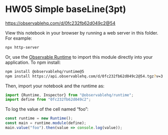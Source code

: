 # HW05 Simple baseLine(3pt)

https://observablehq.com/d/0fc232fb62d049c2@54

View this notebook in your browser by running a web server in this folder. For
example:

~~~sh
npx http-server
~~~

Or, use the [Observable Runtime](https://github.com/observablehq/runtime) to
import this module directly into your application. To npm install:

~~~sh
npm install @observablehq/runtime@5
npm install https://api.observablehq.com/d/0fc232fb62d049c2@54.tgz?v=3
~~~

Then, import your notebook and the runtime as:

~~~js
import {Runtime, Inspector} from "@observablehq/runtime";
import define from "0fc232fb62d049c2";
~~~

To log the value of the cell named “foo”:

~~~js
const runtime = new Runtime();
const main = runtime.module(define);
main.value("foo").then(value => console.log(value));
~~~
